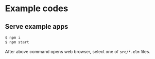 # Example codes

## Serve example apps

```bash
$ npm i
$ npm start
```

After above command opens web browser, select one of `src/*.elm` files.

